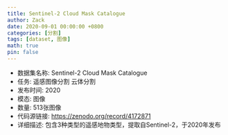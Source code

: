 ```yaml
---
title: Sentinel-2 Cloud Mask Catalogue
author: Zack
date: 2020-09-01 00:00:00 +0800
categories: [分割]
tags: [dataset, 图像]
math: true
pin: false
---
```

- 数据集名称: Sentinel-2 Cloud Mask Catalogue
- 任务: 遥感图像分割 云体分割
- 发布时间: 2020
- 模态: 图像
- 数量: 513张图像
- 代码源链接: https://zenodo.org/record/4172871
- 详细描述: 包含3种类型的遥感地物类型，提取自Sentinel-2，于2020年发布
